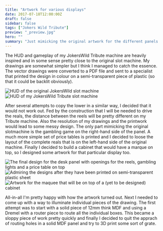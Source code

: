 ```yaml
---
title: "Artwork for various displays"
date: 2017-07-18T12:00:00Z
draft: false
sidebar: false
tags: ["Jokers Wild Tribute"]
preview: "_preview.jpg"
hero: ""
summary: "Just mimicking the original artwork for the different panels is good enough, but still a challenging job."
---
```


The HUD and gameplay of my JokersWild Tribute machine are heavily inspired and in some sense pretty close to the original slot machine. My drawings are somewhat simpler but I think I managed to catch the essence. The vector drawings were converted to a PDF file and sent to a specialist that printed the design in colour on a semi-transparent piece of plastic (so that it could be backlit obviously).

![HUD of the original JokersWild slot machine](../fun-project-taking-shape/_preview.jpg)
![HUD of my JokersWild Tribute slot machine](hud.jpg)

After several attempts to copy the lower in a similar way, I decided that it would not work out. Fed by the construction that I will be needed to drive the reals, the distance between the reels will be pretty different on my Tribute machine. Also the resolution of my drawings and the printwork would lead to some messy design. The only part mimicking the original slotmachine is the gambling game on the right-hand side of the panel. A much more simple set of price tables is printed and I decided to loose the layout of the complete reals that is on the left-hand side of the original machine. Finally I decided to build a cabinet that would have a marque on top, so I designed some artwork for that particular display too.

![The final design for the desk panel with openings for the reels, gambling lights and a price table on top](panel.jpg)
![Admiring the designs after they have been printed on semi-transparent plastic sheet](print.jpg)
![Artwork for the maquee that will be on top of a (yet to be designed) cabinet](marquee.jpg)

All-in-all I'm pretty happy with how the artwork turned out. Next I needed to come up with a way to illuminate individual pieces of the drawing. The first attempt was to start with a solid piece of 12mm think MDF and using a Dremel with a router piece to route all the individual boxes. This became a sloppy piece of work pretty quickly and finally I decided to quit the apprach of routing holes in a solid MDF panel and try to 3D print some sort of grate.
